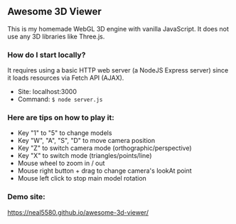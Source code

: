## Awesome 3D Viewer ##
 
This is my homemade WebGL 3D engine with vanilla JavaScript. It does not use any 3D libraries like Three.js.

### How do I start locally? ###  
It requires using a basic HTTP web server (a NodeJS Express server) since it loads resources via Fetch API (AJAX).
* Site: localhost:3000
* Command: `$ node server.js`
    
### Here are tips on how to play it: ### 
* Key "1" to "5" to change models
* Key "W", "A", "S", "D" to move camera position
* Key "Z" to switch camera mode (orthographic/perspective)
* Key "X" to switch mode (triangles/points/line)
* Mouse wheel to zoom in / out
* Mouse right button + drag to change camera's lookAt point
* Mouse left click to stop main model rotation

### Demo site: ### 
https://neal5580.github.io/awesome-3d-viewer/
